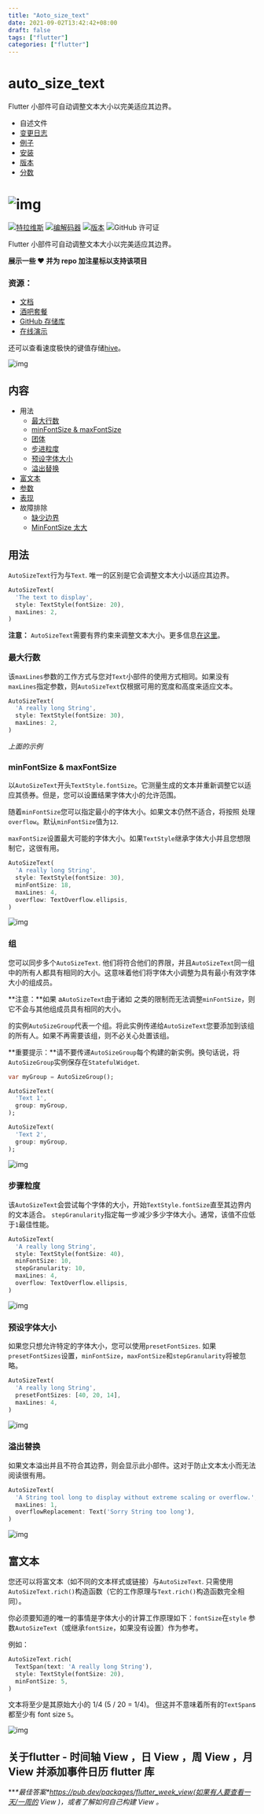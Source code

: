 ```yaml
---
title: "Aoto_size_text"
date: 2021-09-02T13:42:42+08:00
draft: false
tags: ["flutter"]
categories: ["flutter"]
---
```


# auto_size_text

Flutter 小部件可自动调整文本大小以完美适应其边界。

- 自述文件
- [变更日志](https://pub.dev/packages/auto_size_text/changelog)
- [例子](https://pub.dev/packages/auto_size_text/example)
- [安装](https://pub.dev/packages/auto_size_text/install)
- [版本](https://pub.dev/packages/auto_size_text/versions)
- [分数](https://pub.dev/packages/auto_size_text/score)

# ![img](https://raw.githubusercontent.com/leisim/auto_size_text/master/.github/art/logo.svg?sanitize=true) 

[![特拉维斯](https://luckly007.oss-cn-beijing.aliyuncs.com/image/master.svg)](https://travis-ci.com/leisim/auto_size_text) [![编解码器](https://luckly007.oss-cn-beijing.aliyuncs.com/image/badge.svg)](https://codecov.io/gh/leisim/auto_size_text) [![版本](https://luckly007.oss-cn-beijing.aliyuncs.com/image/auto_size_text.svg)](https://pub.dev/packages/auto_size_text) ![GitHub 许可证](https://luckly007.oss-cn-beijing.aliyuncs.com/image/license-MIT-blue.svg)

Flutter 小部件可自动调整文本大小以完美适应其边界。

**展示一些 ❤️ 并为 repo 加注星标以支持该项目**

### 资源：

- [文档](https://pub.dev/documentation/auto_size_text/latest/auto_size_text/AutoSizeText-class.html)
- [酒吧套餐](https://pub.dev/packages/auto_size_text)
- [GitHub 存储库](https://github.com/leisim/auto_size_text)
- [在线演示](https://appetize.io/app/w352kxbnz51c6pfvxrdvxcb3xw?device=nexus5&scale=100&orientation=landscape&osVersion=8.1&deviceColor=black)

还可以查看速度极快的键值存储[hive](https://github.com/leisim/hive)。

![img](https://raw.githubusercontent.com/leisim/auto_size_text/master/.github/art/maxlines.gif)

## 内容

- 用法
  - [最大行数](https://pub.dev/packages/auto_size_text#maxlines)
  - [minFontSize & maxFontSize](https://pub.dev/packages/auto_size_text#minfontsize--maxfontsize)
  - [团体](https://pub.dev/packages/auto_size_text#group)
  - [步进粒度](https://pub.dev/packages/auto_size_text#stepgranularity)
  - [预设字体大小](https://pub.dev/packages/auto_size_text#presetfontsizes)
  - [溢出替换](https://pub.dev/packages/auto_size_text#overflowreplacement)
- [富文本](https://pub.dev/packages/auto_size_text#rich-text)
- [参数](https://pub.dev/packages/auto_size_text#parameters)
- [表现](https://pub.dev/packages/auto_size_text#performance)
- 故障排除
  - [缺少边界](https://pub.dev/packages/auto_size_text#missing-bounds)
  - [MinFontSize 太大](https://pub.dev/packages/auto_size_text#minfontsize-too-large)

## 用法

`AutoSizeText`行为与`Text`. 唯一的区别是它会调整文本大小以适应其边界。

```dart
AutoSizeText(
  'The text to display',
  style: TextStyle(fontSize: 20),
  maxLines: 2,
)
```

**注意：** `AutoSizeText`需要有界约束来调整文本大小。更多信息[在这里](https://pub.dev/packages/auto_size_text#troubleshooting)。

### 最大行数

该`maxLines`参数的工作方式与您对`Text`小部件的使用方式相同。如果没有`maxLines`指定参数，则`AutoSizeText`仅根据可用的宽度和高度来适应文本。

```dart
AutoSizeText(
  'A really long String',
  style: TextStyle(fontSize: 30),
  maxLines: 2,
)
```

*上面的示例*

### minFontSize & maxFontSize 

以`AutoSizeText`开头`TextStyle.fontSize`。它测量生成的文本并重新调整它以适应其债券。但是，您可以设置结果字体大小的允许范围。

随着`minFontSize`您可以指定最小的字体大小。如果文本仍然不适合，将按照 处理`overflow`。默认`minFontSize`值为`12`.

`maxFontSize`设置最大可能的字体大小。如果`TextStyle`继承字体大小并且您想限制它，这很有用。

```dart
AutoSizeText(
  'A really long String',
  style: TextStyle(fontSize: 30),
  minFontSize: 18,
  maxLines: 4,
  overflow: TextOverflow.ellipsis,
)
```

![img](https://raw.githubusercontent.com/leisim/auto_size_text/master/.github/art/minfontsize.gif)

### 组

您可以同步多个`AutoSizeText`. 他们将符合他们的界限，并且`AutoSizeText`同一组中的所有人都具有相同的大小。这意味着他们将字体大小调整为具有最小有效字体大小的组成员。

**注意：**如果 a`AutoSizeText`由于诸如 之类的限制而无法调整`minFontSize`，则它不会与其他组成员具有相同的大小。

的实例`AutoSizeGroup`代表一个组。将此实例传递给`AutoSizeText`您要添加到该组的所有人。如果不再需要该组，则不必关心处置该组。

**重要提示：**请不要传递`AutoSizeGroup`每个构建的新实例。换句话说，将`AutoSizeGroup`实例保存在`StatefulWidget`.

```dart
var myGroup = AutoSizeGroup();

AutoSizeText(
  'Text 1',
  group: myGroup,
);

AutoSizeText(
  'Text 2',
  group: myGroup,
);
```

![img](https://raw.githubusercontent.com/leisim/auto_size_text/master/.github/art/group.gif)

### 步骤粒度

该`AutoSizeText`会尝试每个字体的大小，开始`TextStyle.fontSize`直至其边界内的文本适合。
`stepGranularity`指定每一步减少多少字体大小。通常，该值不应低于`1`最佳性能。

```dart
AutoSizeText(
  'A really long String',
  style: TextStyle(fontSize: 40),
  minFontSize: 10,
  stepGranularity: 10,
  maxLines: 4,
  overflow: TextOverflow.ellipsis,
)
```

![img](https://raw.githubusercontent.com/leisim/auto_size_text/master/.github/art/stepgranularity.gif)

### 预设字体大小

如果您只想允许特定的字体大小，您可以使用`presetFontSizes`. 如果`presetFontSizes`设置，`minFontSize`，`maxFontSize`和`stepGranularity`将被忽略。

```dart
AutoSizeText(
  'A really long String',
  presetFontSizes: [40, 20, 14],
  maxLines: 4,
)
```

![img](https://raw.githubusercontent.com/leisim/auto_size_text/master/.github/art/presetfontsizes.gif)

### 溢出替换

如果文本溢出并且不符合其边界，则会显示此小部件。这对于防止文本太小而无法阅读很有用。

```dart
AutoSizeText(
  'A String tool long to display without extreme scaling or overflow.',
  maxLines: 1,
  overflowReplacement: Text('Sorry String too long'),
)
```

![img](https://raw.githubusercontent.com/leisim/auto_size_text/master/.github/art/overflowreplacement.gif)

## 富文本

您还可以将富文本（如不同的文本样式或链接）与`AutoSizeText`. 只需使用`AutoSizeText.rich()`构造函数（它的工作原理与`Text.rich()`构造函数完全相同）。

你必须要知道的唯一的事情是字体大小的计算工作原理如下：`fontSize`在`style` 参数`AutoSizeText`（或继承`fontSize`，如果没有设置）作为参考。

例如：

```dart
AutoSizeText.rich(
  TextSpan(text: 'A really long String'),
  style: TextStyle(fontSize: 20),
  minFontSize: 5,
)
```

文本将至少是其原始大小的 1/4 (5 / 20 = 1/4)。
但这并不意味着所有的`TextSpan`s 都至少有 font size `5`。

![img](https://raw.githubusercontent.com/leisim/auto_size_text/master/.github/art/maxlines_rich.gif)

## **关于flutter - 时间轴 View ，日 View ，周 View ，月 View 并添加事件日历 flutter 库**

***\*最佳答案\**https://pub.dev/packages/flutter_week_view(如果有人要查看一天/一周的 View )，或者了解如何自己构建 View 。**

